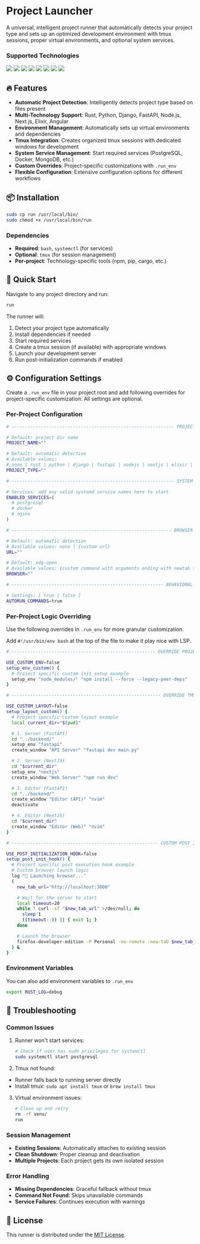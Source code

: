 # Project Launcher

A universal, intelligent project runner that automatically detects your project type and sets up an optimized development environment with tmux sessions, proper virtual environments, and optional system services.

### Supported Technologies

<span>
  <img src="https://img.shields.io/badge/Rust-black?style=for-the-badge&logo=rust&logoColor=#E57324" />

  <img src="https://img.shields.io/badge/Elixir-4B275F?style=for-the-badge&logo=elixir&logoColor=white" />

  <img src="https://img.shields.io/badge/Python-FFD43B?style=for-the-badge&logo=python&logoColor=blue" />
  <img src="https://img.shields.io/badge/fastapi-109989?style=for-the-badge&logo=FASTAPI&logoColor=white" />
  <img src="https://img.shields.io/badge/Django-092E20?style=for-the-badge&logo=django&logoColor=green" />

  <img src="https://img.shields.io/badge/Node%20js-339933?style=for-the-badge&logo=nodedotjs&logoColor=white" />
  <img src="https://img.shields.io/badge/next%20js-000000?style=for-the-badge&logo=nextdotjs&logoColor=white" />
  <img src="https://img.shields.io/badge/Angular-DD0031?style=for-the-badge&logo=angular&logoColor=white" />
</span>

## 🔥 Features

- **Automatic Project Detection**: Intelligently detects project type based on files present
- **Multi-Technology Support**: Rust, Python, Django, FastAPI, Node.js, Next.js, Elixir, Angular
- **Environment Management**: Automatically sets up virtual environments and dependencies
- **Tmux Integration**: Creates organized tmux sessions with dedicated windows for development
- **System Service Management**: Start required services (PostgreSQL, Docker, MongoDB, etc.)
- **Custom Overrides**: Project-specific customizations with `.run_env`
- **Flexible Configuration**: Extensive configuration options for different workflows

## 📦 Installation

```bash
sudo cp run /usr/local/bin/
sudo chmod +x /usr/local/bin/run
```

### Dependencies

- **Required**: `bash`, `systemctl` (for services)
- **Optional**: `tmux` (for session management)
- **Per-project**: Technology-specific tools (npm, pip, cargo, etc.)

## 🚀 Quick Start

Navigate to any project directory and run:

```bash
run
```

The runner will:

1. Detect your project type automatically
2. Install dependencies if needed
3. Start required services
4. Create a tmux session (if available) with appropriate windows
5. Launch your development server
6. Run post-initialization commands if enabled

## ⚙️ Configuration Settings

Create a `.run_env` file in your project root and add following overrides for
project-specific customization. All settings are optional.

### Per-Project Configuration

```bash
# ------------------------------------------------------------- PROJECT DETAILS

# Default: project dir name
PROJECT_NAME=""

# Default: automatic detection
# Available values:
# none | rust | python | django | fastapi | nodejs | nextjs | elixir | angular
PROJECT_TYPE=""

# ------------------------------------------------------------- SYSTEM SERVICES

# Services: add any valid systemd service names here to start
ENABLED_SERVICES=(
  # postgresql
  # docker
  # nginx
)

# ------------------------------------------------------------ BROWSER SETTINGS

# Default: automatic detection
# Available values: none | {custom url}
URL=""

# Default: xdg-open
# Available values: {custom command with arguments ending with newtab flag}
BROWSER=""

# --------------------------------------------------------- BEHAVIORAL SETTINGS

# Settings: [ true | false ]
AUTORUN_COMMANDS=true
```

### Per-Project Logic Overriding

Use the following overrides in `.run_env` for more granular customization.

Add `#!/usr/bin/env bash` at the top of the file to make it play nice with LSP.

```bash
# ------------------------------------------------------ OVERRIDE PROJECT SETUP

USE_CUSTOM_ENV=false
setup_env_custom() {
  # Project specific custom init setup example
  setup_env "node_modules/" "npm install --force --legacy-peer-deps"
}

# -------------------------------------------------------- OVERRIDE TMUX LAYOUT

USE_CUSTOM_LAYOUT=false
setup_layout_custom() {
  # Project specific custom layout example
  local current_dir="$(pwd)"

  # 1. Server (FastAPI)
  cd "../backend/"
  setup_env "fastapi"
  create_window "API Server" "fastapi dev main.py"

  # 2. Server (NextJS)
  cd "$current_dir"
  setup_env "nextjs"
  create_window "Web Server" "npm run dev"

  # 3. Editor (FastAPI)
  cd "../backend/"
  create_window "Editor (API)" "nvim"
  deactivate

  # 4. Editor (NextJS)
  cd "$current_dir"
  create_window "Editor (Web)" "nvim"
}

# ------------------------------------------------------- CUSTOM POST INIT HOOK

USE_POST_INITIALIZATION_HOOK=false
setup_post_init_hook() {
  # Project specific post execution hook example
  # Custom browser launch logic
  log "🔗 Launching browser..."
  (
    new_tab_url="http://localhost:3000"

    # Wait for the server to start
    local timeout=20
    while ! curl -sf "$new_tab_url" >/dev/null; do
      sleep 1
      ((timeout--)) || { exit 1; }
    done

    # Launch the browser
    firefox-developer-edition -P Personal -no-remote -new-tab $new_tab_url &
  ) &
}
```

### Environment Variables

You can also add environment variables to `.run_env`

```bash
export RUST_LOG=debug
```

## 🔧 Troubleshooting

### Common Issues

1. Runner won't start services:

   ```bash
   # Check if user has sudo privileges for systemctl
   sudo systemctl start postgresql
   ```

2. Tmux not found:

- Runner falls back to running server directly
- Install tmux: `sudo apt install tmux` or `brew install tmux`

3. Virtual environment issues:

   ```bash
   # Clean up and retry
   rm -rf venv/
   run
   ```

### Session Management

- **Existing Sessions**: Automatically attaches to existing session
- **Clean Shutdown**: Proper cleanup and deactivation
- **Multiple Projects**: Each project gets its own isolated session

### Error Handling

- **Missing Dependencies**: Graceful fallback without tmux
- **Command Not Found**: Skips unavailable commands
- **Service Failures**: Continues execution with warnings

## 📜 License

This runner is distributed under the [MIT License](LICENSE).

